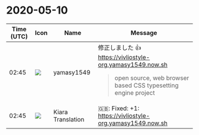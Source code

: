 # 2020-05-10

|Time (UTC)|Icon|Name|Message|
|---|---|---|---|
|02:45|![](https://secure.gravatar.com/avatar/b2dffef7ce30f6f8f399f2a172229711.jpg?s=72&d=https%3A%2F%2Fa.slack-edge.com%2Fdf10d%2Fimg%2Favatars%2Fava_0012-72.png)|yamasy1549|修正しました :+1:<br><https://vivliostyle-org.yamasy1549.now.sh><br><blockquote>open source, web browser based CSS typesetting engine project</blockquote>|
|02:45|![](https://avatars.slack-edge.com/2019-08-21/732685848020_f3f20736795184660348_72.png)|Kiara Translation|🇬🇧: Fixed: +1:<br><https://vivliostyle-org.yamasy1549.now.sh>|
